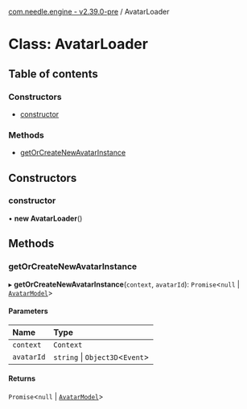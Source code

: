 [com.needle.engine - v2.39.0-pre](../README.md) / AvatarLoader

# Class: AvatarLoader

## Table of contents

### Constructors

- [constructor](AvatarLoader.md#constructor)

### Methods

- [getOrCreateNewAvatarInstance](AvatarLoader.md#getorcreatenewavatarinstance)

## Constructors

### constructor

• **new AvatarLoader**()

## Methods

### getOrCreateNewAvatarInstance

▸ **getOrCreateNewAvatarInstance**(`context`, `avatarId`): `Promise`<``null`` \| [`AvatarModel`](AvatarModel.md)\>

#### Parameters

| Name | Type |
| :------ | :------ |
| `context` | `Context` |
| `avatarId` | `string` \| `Object3D`<`Event`\> |

#### Returns

`Promise`<``null`` \| [`AvatarModel`](AvatarModel.md)\>
